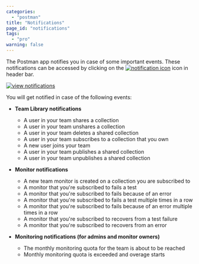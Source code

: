 ```yaml
---
categories:
  - "postman"
title: "Notifications"
page_id: "notifications"
tags:
  - "pro"
warning: false
---
```


The Postman app notifies you in case of some important events. These notifications can be accessed by clicking on the [![notification icon](https://s3.amazonaws.com/postman-static-getpostman-com/postman-docs/59084883.png)](https://s3.amazonaws.com/postman-static-getpostman-com/postman-docs/59084883.png) icon in header bar.

[![view notifications](https://s3.amazonaws.com/postman-static-getpostman-com/postman-docs/59085470.png)](https://s3.amazonaws.com/postman-static-getpostman-com/postman-docs/59085470.png)

You will get notified in case of the following events:

*   **Team Library notifications**
    * A user in your team shares a collection
    * A user in your team unshares a collection
    * A user in your team deletes a shared collection
    * A user in your team subscribes to a collection that you own
    * A new user joins your team
    * A user in your team publishes a shared collection
    * A user in your team unpublishes a shared collection

*   **Monitor notifications**
    * A new team monitor is created on a collection you are subscribed to
    * A monitor that you're subscribed to fails a test
    * A monitor that you're subscribed to fails because of an error
    * A monitor that you're subscribed to fails a test multiple times in a row
    * A monitor that you're subscribed to fails because of an error multiple times in a row
    * A monitor that you're subscribed to recovers from a test failure
    * A monitor that you're subscribed to recovers from an error

*   **Monitoring notifications (for admins and monitor owners)**
    * The monthly monitoring quota for the team is about to be reached
    * Monthly monitoring quota is exceeded and overage starts

